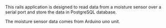 This rails application is designed to read data from a moisture sensor over a serial port and store the data in PostgreSQL database.

The moisture sensor data comes from Arduino uno unit.
